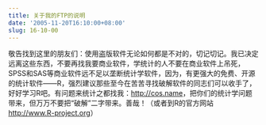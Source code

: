 ```yaml
---
title: 关于我的FTP的说明
date: '2005-11-20T16:10:00+08:00'
slug: 16-10-00
---
```


敬告找到这里的朋友们：使用盗版软件无论如何都是不对的，切记切记。我已决定远离这些东西，不要再找我要商业软件，学统计的人不要在商业软件上吊死，SPSS和SAS等商业软件远不足以垄断统计学软件，因为，有更强大的免费、开源的统计软件——R，强烈建议那些至今在苦苦寻找破解软件的同志们可以收手了，好好学习R吧。有问题来统计之都找我：<http://cos.name>，把你们的统计学问题带来，但万万不要把“破解”二字带来。善哉！（或者到R的官方网站<http://www.R-project.org>）
